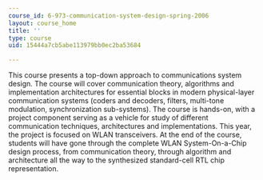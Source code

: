```yaml
---
course_id: 6-973-communication-system-design-spring-2006
layout: course_home
title: ''
type: course
uid: 15444a7cb5abe113979bb0ec2ba53684

---
```

This course presents a top-down approach to communications system design. The course will cover communication theory, algorithms and implementation architectures for essential blocks in modern physical-layer communication systems (coders and decoders, filters, multi-tone modulation, synchronization sub-systems). The course is hands-on, with a project component serving as a vehicle for study of different communication techniques, architectures and implementations. This year, the project is focused on WLAN transceivers. At the end of the course, students will have gone through the complete WLAN System-On-a-Chip design process, from communication theory, through algorithm and architecture all the way to the synthesized standard-cell RTL chip representation.
